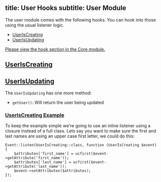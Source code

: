 title: User Hooks
subtitle: User Module
-------

The user module comes with the following hooks. You can hook into those using the usual listener logic.

- [UserIsCreating](#user-is-creating)
- [UserIsUpdating](#user-is-updating)

[Please view the hook section in the Core module.](/docs/v2/core-module/hooks)


## <a class="anchor" name="user-is-creating" href="#user-is-creating">UserIsCreating</a>


## <a class="anchor" name="user-is-updating" href="#user-is-updating">UserIsUpdating</a>

The `UserIsUpdating` has one more method:

- `getUser()`: Will return the user being updated


### <a class="anchor" name="user-is-creating-example" href="#user-is-creating-example">UserIsCreating Example</a>

To keep the example simple we're going to use an inline listener using a closure instead of a full class. Lets say you want to make sure the first and last names are using an upper case first letter, we could do this:

```.language-php
Event::listen(UserIsCreating::class, function (UserIsCreating $event) {
    $attributes['first_name'] = ucfirst($event->getAttribute('first_name'));
    $attributes['last_name'] = ucfirst($event->getAttribute('last_name'));
    $event->setAttributes($attributes);
});
```
